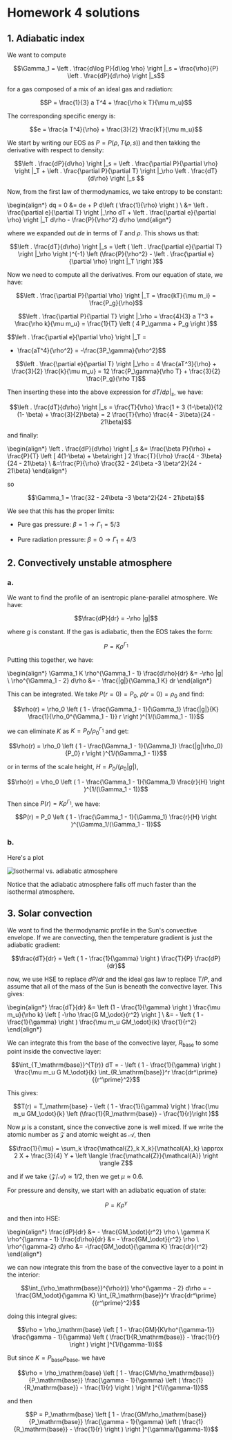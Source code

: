# Homework 4 solutions

## 1. Adiabatic index

We want to compute

$$\Gamma_1 = \left . \frac{d\log P}{d\log \rho} \right |_s = \frac{\rho}{P} \left . \frac{dP}{d\rho} \right |_s$$

for a gas composed of a mix of an ideal gas and radiation:

$$P = \frac{1}{3} a T^4 + \frac{\rho k T}{\mu m_u}$$

The corresponding specific energy is:

$$e = \frac{a  T^4}{\rho} + \frac{3}{2} \frac{kT}{\mu m_u}$$

We start by writing our EOS as $P = P(\rho, T(\rho, s))$ and then
takking the derivative with respect to density:

$$\left . \frac{dP}{d\rho} \right |_s
   = \left . \frac{\partial P}{\partial \rho} \right |_T
                      + \left . \frac{\partial P}{\partial T} \right |_\rho  \left . \frac{dT}{d\rho} \right |_s $$

Now, from the first law of thermodynamics, we take entropy to be constant:

\begin{align*}
dq = 0 &= de + P d\left ( \frac{1}{\rho} \right ) \\
       &= \left . \frac{\partial e}{\partial T} \right |_\rho dT
        + \left . \frac{\partial e}{\partial \rho} \right |_T d\rho - \frac{P}{\rho^2} d\rho
\end{align*}

where we expanded out $de$ in terms of $T$ and $\rho$.  This shows us that:

$$\left . \frac{dT}{d\rho} \right |_s =
  \left ( \left . \frac{\partial e}{\partial T} \right |_\rho \right )^{-1}
  \left (\frac{P}{\rho^2} - \left . \frac{\partial e}{\partial \rho} \right |_T \right )$$


Now we need to compute all the derivatives.  From our equation of state, we have:

$$\left . \frac{\partial P}{\partial \rho} \right |_T = \frac{kT}{\mu m_i} = \frac{P_g}{\rho}$$

$$\left . \frac{\partial P}{\partial T} \right |_\rho =
  \frac{4}{3} a T^3 + \frac{\rho k}{\mu m_u} = \frac{1}{T} \left ( 4 P_\gamma + P_g \right )$$

$$\left . \frac{\partial e}{\partial \rho} \right |_T =
  - \frac{aT^4}{\rho^2} = -\frac{3P_\gamma}{\rho^2}$$

$$\left . \frac{\partial e}{\partial T} \right |_\rho =
 4 \frac{aT^3}{\rho} + \frac{3}{2} \frac{k}{\mu m_u} = 12 \frac{P_\gamma}{\rho T} + \frac{3}{2} \frac{P_g}{\rho T}$$

Then inserting these into the above expression for $dT/d\rho |_s$, we have:

$$\left . \frac{dT}{d\rho} \right |_s = \frac{T}{\rho} \frac{1 + 3 (1-\beta)}{12 (1- \beta) + \frac{3}{2}\beta}
  = 2 \frac{T}{\rho} \frac{4 - 3\beta}{24 - 21\beta}$$

and finally:

\begin{align*}
\left . \frac{dP}{d\rho} \right |_s &= \frac{\beta P}{\rho} +
       \frac{P}{T} \left [ 4(1-\beta) + \beta\right ] 2 \frac{T}{\rho}
         \frac{4 - 3\beta}{24 - 21\beta} \\
&=\frac{P}{\rho} \frac{32 - 24\beta -3 \beta^2}{24 - 21\beta}
\end{align*}

so

$$\Gamma_1 = \frac{32 - 24\beta -3 \beta^2}{24 - 21\beta}$$

We see that this has the proper limits:

* Pure gas pressure: $\beta = 1 \rightarrow \Gamma_1 = 5/3$

* Pure radiation pressure: $\beta = 0 \rightarrow \Gamma_1 = 4/3$


## 2. Convectively unstable atmosphere

### a.

We want to find the profile of an isentropic plane-parallel atmosphere.  We have:

$$\frac{dP}{dr} = -\rho |g|$$

where $g$ is constant.  If the gas is adiabatic, then the EOS takes the form:

$$P = K \rho^{\Gamma_1}$$

Putting this together, we have:

\begin{align*}
\Gamma_1 K \rho^{\Gamma_1 - 1} \frac{d\rho}{dr} &= -\rho |g| \\
\rho^{\Gamma_1 - 2} d\rho &= - \frac{|g|}{\Gamma_1 K} dr
\end{align*}

This can be integrated.  We take $P(r = 0) = P_0$, $\rho(r=0) = \rho_0$  and find:

$$\rho(r) = \rho_0 \left ( 1 - \frac{\Gamma_1 - 1}{\Gamma_1} \frac{|g|}{K} \frac{1}{\rho_0^{\Gamma_1 - 1}} r \right )^{1/(\Gamma_1 - 1)}$$

we can eliminate $K$ as $K = P_0 / \rho_0^{\Gamma_1}$ and get:

$$\rho(r) = \rho_0 \left ( 1 - \frac{\Gamma_1 - 1}{\Gamma_1} \frac{|g|\rho_0}{P_0}  r \right )^{1/(\Gamma_1 - 1)}$$

or in terms of the scale height, $H = P_0 / (\rho_0 |g|)$, 

$$\rho(r) = \rho_0 \left ( 1 - \frac{\Gamma_1 - 1}{\Gamma_1} \frac{r}{H} \right )^{1/(\Gamma_1 - 1)}$$

Then since $P(r) = K\rho^{\Gamma_1}$, we have:

$$P(r) = P_0 \left ( 1 - \frac{\Gamma_1 - 1}{\Gamma_1} \frac{r}{H} \right )^{\Gamma_1/(\Gamma_1 - 1)}$$

### b.

Here's a plot

![Isothermal vs. adiabatic atmosphere](atm.png)

Notice that the adiabatic atmosphere falls off much faster than the isothermal atmosphere.

## 3. Solar convection

We want to find the thermodynamic profile in the Sun's convective envelope.  If we are convecting, then
the temperature gradient is just the adiabatic gradient:

$$\frac{dT}{dr} = \left ( 1 - \frac{1}{\gamma} \right ) \frac{T}{P} \frac{dP}{dr}$$

now, we use HSE to replace $dP/dr$ and the ideal gas law to replace $T/P$, and assume that
all of the mass of the Sun is beneath the convective layer.  This gives:

\begin{align*}
\frac{dT}{dr} &= \left (1 - \frac{1}{\gamma} \right )  \frac{\mu m_u}{\rho k} \left [ -\rho \frac{G M_\odot}{r^2} \right ] \\
    &= - \left ( 1 - \frac{1}{\gamma} \right ) \frac{\mu m_u GM_\odot}{k} \frac{1}{r^2}
\end{align*}

We can integrate this from the base of the convective layer, $R_\mathrm{base}$ to some point inside the convective layer:

$$\int_{T_\mathrm{base}}^{T(r)} dT = - \left ( 1 - \frac{1}{\gamma} \right ) \frac{\mu m_u G M_\odot}{k} \int_{R_\mathrm{base}}^r \frac{dr^\prime}{{r^\prime}^2}$$

This gives:

$$T(r) = T_\mathrm{base} - \left ( 1 - \frac{1}{\gamma} \right ) \frac{\mu m_u GM_\odot}{k} \left (\frac{1}{R_\mathrm{base}} - \frac{1}{r}\right )$$

Now $\mu$ is a constant, since the convective zone is well mixed.  If we write the atomic number as $\mathcal{Z}$ and atomic weight as $\mathcal{A}$,
then

$$\frac{1}{\mu} = \sum_k \frac{\mathcal{Z}_k X_k}{\mathcal{A}_k} \approx 2 X + \frac{3}{4} Y + \left \langle \frac{\mathcal{Z}}{\mathcal{A}} \right \rangle Z$$

and if we take $\langle \mathcal{Z}/\mathcal{A} \rangle \approx 1/2$, then we get $\mu \approx 0.6$.

For pressure and density, we start with an adiabatic equation of state:

$$P = K \rho^\gamma$$

and then into HSE:

\begin{align*}
\frac{dP}{dr} &= - \frac{GM_\odot}{r^2} \rho \\
\gamma K \rho^{\gamma - 1} \frac{d\rho}{dr} &= - \frac{GM_\odot}{r^2} \rho \\
\rho^{\gamma-2} d\rho &= -\frac{GM_\odot}{\gamma K} \frac{dr}{r^2}
\end{align*}

we can now integrate this from the base of the convective layer to a point in the interior:

$$\int_{\rho_\mathrm{base}}^{\rho(r)} \rho^{\gamma - 2} d\rho = - \frac{GM_\odot}{\gamma K} \int_{R_\mathrm{base}}^r \frac{dr^\prime}{{r^\prime}^2}$$

doing this integral gives:

$$\rho = \rho_\mathrm{base} \left [ 1 - \frac{GM}{K\rho^{\gamma-1}} \frac{\gamma - 1}{\gamma} \left ( \frac{1}{R_\mathrm{base}} - \frac{1}{r} \right ) \right ]^{1/(\gamma-1)}$$

But since $K = P_\mathrm{base}{\rho_\mathrm{base}}$, we have

$$\rho = \rho_\mathrm{base} \left [ 1 - \frac{GM\rho_\mathrm{base}}{P_\mathrm{base}} \frac{\gamma - 1}{\gamma} \left ( \frac{1}{R_\mathrm{base}} - \frac{1}{r} \right ) \right ]^{1/(\gamma-1)}$$

and then

$$P = P_\mathrm{base} \left [ 1 - \frac{GM\rho_\mathrm{base}}{P_\mathrm{base}} \frac{\gamma - 1}{\gamma} \left ( \frac{1}{R_\mathrm{base}} - \frac{1}{r} \right ) \right ]^{\gamma/(\gamma-1)}$$



